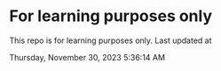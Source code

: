 # For learning purposes only
This repo is for learning purposes only.
Last updated at

Thursday, November 30, 2023 5:36:14 AM

